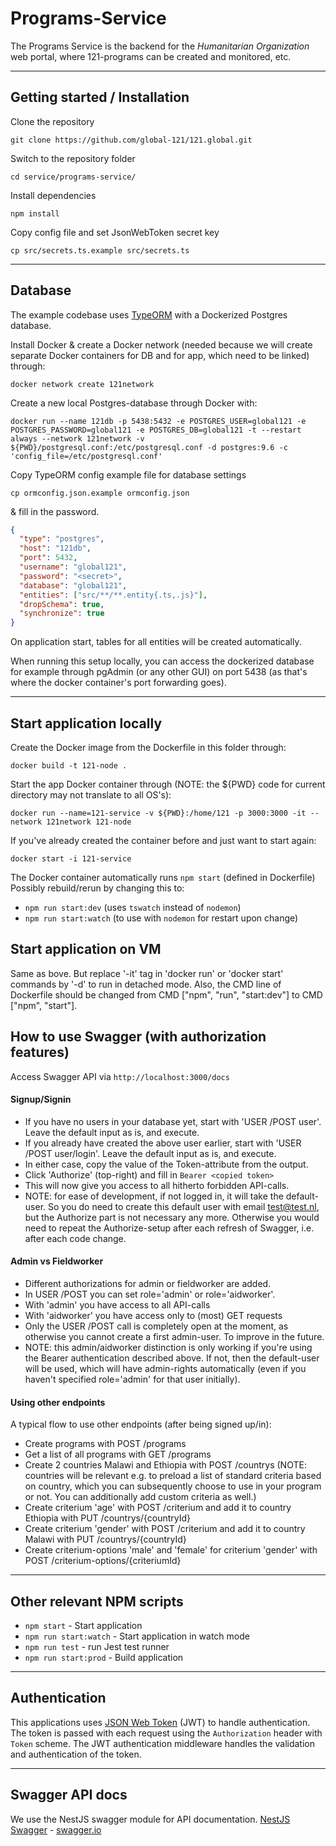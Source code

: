 # Programs-Service

The Programs Service is the backend for the _Humanitarian Organization_ web portal, where 121-programs can be created and monitored, etc.

---

## Getting started / Installation

Clone the repository

    git clone https://github.com/global-121/121.global.git

Switch to the repository folder

    cd service/programs-service/

Install dependencies

    npm install

Copy config file and set JsonWebToken secret key

    cp src/secrets.ts.example src/secrets.ts

---

## Database

The example codebase uses [TypeORM](http://typeorm.io/) with a Dockerized Postgres database.

Install Docker & create a Docker network (needed because we will create separate Docker containers for DB and for app, which need to be linked) through:

    docker network create 121network

Create a new local Postgres-database through Docker with:

    docker run --name 121db -p 5438:5432 -e POSTGRES_USER=global121 -e POSTGRES_PASSWORD=global121 -e POSTGRES_DB=global121 -t --restart always --network 121network -v ${PWD}/postgresql.conf:/etc/postgresql.conf -d postgres:9.6 -c 'config_file=/etc/postgresql.conf'

Copy TypeORM config example file for database settings

    cp ormconfig.json.example ormconfig.json

& fill in the password.

```json
{
  "type": "postgres",
  "host": "121db",
  "port": 5432,
  "username": "global121",
  "password": "<secret>",
  "database": "global121",
  "entities": ["src/**/**.entity{.ts,.js}"],
  "dropSchema": true,
  "synchronize": true
}
```

On application start, tables for all entities will be created automatically.

When running this setup locally, you can access the dockerized database for example through pgAdmin (or any other GUI) on port 5438 (as that's where the docker container's port forwarding goes).

---

## Start application locally

Create the Docker image from the Dockerfile in this folder through:

    docker build -t 121-node .

Start the app Docker container through (NOTE: the \${PWD} code for current directory may not translate to all OS's):

    docker run --name=121-service -v ${PWD}:/home/121 -p 3000:3000 -it --network 121network 121-node

If you've already created the container before and just want to start again:

    docker start -i 121-service

The Docker container automatically runs `npm start` (defined in Dockerfile)
Possibly rebuild/rerun by changing this to:

- `npm run start:dev` (uses `tswatch` instead of `nodemon`)
- `npm run start:watch` (to use with `nodemon` for restart upon change)

## Start application on VM

Same as bove. But replace '-it' tag in 'docker run' or 'docker start' commands by '-d' to run in detached mode.
Also, the CMD line of Dockerfile should be changed from CMD ["npm", "run", "start:dev"] to CMD ["npm", "start"].

## How to use Swagger (with authorization features)

Access Swagger API via `http://localhost:3000/docs`

#### Signup/Signin

- If you have no users in your database yet, start with 'USER /POST user'. Leave the default input as is, and execute.
- If you already have created the above user earlier, start with 'USER /POST user/login'. Leave the default input as is, and execute.
- In either case, copy the value of the Token-attribute from the output.
- Click 'Authorize' (top-right) and fill in `Bearer <copied token>`
- This will now give you access to all hitherto forbidden API-calls.
- NOTE: for ease of development, if not logged in, it will take the default-user. So you do need to create this default user with email test@test.nl, but the Authorize part is not necessary any more. Otherwise you would need to repeat the Authorize-setup after each refresh of Swagger, i.e. after each code change.

#### Admin vs Fieldworker

- Different authorizations for admin or fieldworker are added.
- In USER /POST you can set role='admin' or role='aidworker'.
- With 'admin' you have access to all API-calls
- With 'aidworker' you have access only to (most) GET requests
- Only the USER /POST call is completely open at the moment, as otherwise you cannot create a first admin-user. To improve in the future.
- NOTE: this admin/aidworker distinction is only working if you're using the Bearer authentication described above. If not, then the default-user will be used, which will have admin-rights automatically (even if you haven't specified role='admin' for that user initially).

#### Using other endpoints

A typical flow to use other endpoints (after being signed up/in):

- Create programs with POST /programs
- Get a list of all programs with GET /programs
- Create 2 countries Malawi and Ethiopia with POST /countrys (NOTE: countries will be relevant e.g. to preload a list of standard criteria based on country, which you can subsequently choose to use in your program or not. You can additionally add custom criteria as well.)
- Create criterium 'age' with POST /criterium and add it to country Ethiopia with PUT /countrys/{countryId}
- Create criterium 'gender' with POST /criterium and add it to country Malawi with PUT /countrys/{countryId}
- Create criterium-options 'male' and 'female' for criterium 'gender' with POST /criterium-options/{criteriumId}

---

## Other relevant NPM scripts

- `npm start` - Start application
- `npm run start:watch` - Start application in watch mode
- `npm run test` - run Jest test runner
- `npm run start:prod` - Build application

---

## Authentication

This applications uses [JSON Web Token](https://jwt.io/) (JWT) to handle authentication. The token is passed with each request using the `Authorization` header with `Token` scheme. The JWT authentication middleware handles the validation and authentication of the token.

---

## Swagger API docs

We use the NestJS swagger module for API documentation. [NestJS Swagger](https://github.com/nestjs/swagger) - [swagger.io](https://swagger.io/)
